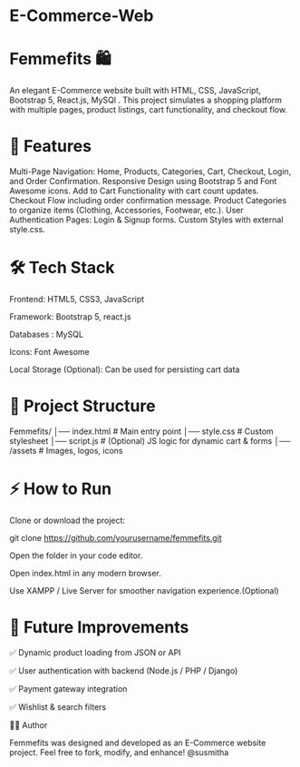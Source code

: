 # E-Commerce-Web
# Femmefits 🛍️

An elegant E-Commerce website built with HTML, CSS, JavaScript, Bootstrap 5, React.js, MySQl .
This project simulates a shopping platform with multiple pages, product listings, cart functionality, and checkout flow.

# 🚀 Features

Multi-Page Navigation: Home, Products, Categories, Cart, Checkout, Login, and Order Confirmation.
Responsive Design using Bootstrap 5 and Font Awesome icons.
Add to Cart Functionality with cart count updates.
Checkout Flow including order confirmation message.
Product Categories to organize items (Clothing, Accessories, Footwear, etc.).
User Authentication Pages: Login & Signup forms.
Custom Styles with external style.css.

# 🛠️ Tech Stack

Frontend: HTML5, CSS3, JavaScript

Framework: Bootstrap 5, react.js

Databases : MySQL

Icons: Font Awesome

Local Storage (Optional): Can be used for persisting cart data

# 📂 Project Structure

Femmefits/
│── index.html        # Main entry point
│── style.css         # Custom stylesheet
│── script.js         # (Optional) JS logic for dynamic cart & forms
│── /assets           # Images, logos, icons

# ⚡ How to Run

Clone or download the project:

git clone https://github.com/yourusername/femmefits.git


Open the folder in your code editor.

Open index.html in any modern browser.

Use XAMPP / Live Server for smoother navigation experience.(Optional)


# 🎯 Future Improvements

✅ Dynamic product loading from JSON or API

✅ User authentication with backend (Node.js / PHP / Django)

✅ Payment gateway integration

✅ Wishlist & search filters

👩‍💻 Author

Femmefits was designed and developed as an E-Commerce website project.
Feel free to fork, modify, and enhance!
@susmitha
